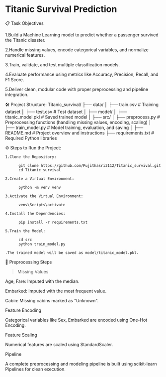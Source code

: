 # Titanic Survival Prediction

📋 Task Objectives

  1.Build a Machine Learning model to predict whether a passenger survived the Titanic disaster.
  
  2.Handle missing values, encode categorical variables, and normalize numerical features.
  
  3.Train, validate, and test multiple classification models.
  
  4.Evaluate performance using metrics like Accuracy, Precision, Recall, and F1 Score.
  
  5.Deliver clean, modular code with proper preprocessing and pipeline integration.

🛠️ Project Structure:
      Titanic_survival/
          ├── data/
          │   ├── train.csv         # Training dataset
          │   ├── test.csv          # Test dataset
          │
          ├── model/
          │   ├── titanic_model.pkl # Saved trained model
          │
          ├── src/
          │   ├── preprocess.py     # Preprocessing functions (handling missing values, encoding, scaling)
          │   ├── train_model.py    # Model training, evaluation, and saving
          │
          ├── README.md             # Project overview and instructions
          ├── requirements.txt      # Required Python libraries

⚙️ Steps to Run the Project:

    1.Clone the Repository:
    
          git clone https://github.com/Pujithasri3112/Titanic_survival.git
          cd Titanic_survival
    
    2.Create a Virtual Environment:
    
          python -m venv venv
    
    3.Activate the Virtual Environment:

          venv\Scripts\activate
    
    4.Install the Dependencies:
    
          pip install -r requirements.txt
    
    5.Train the Model:
    
          cd src
          python train_model.py
    
    .The trained model will be saved as model/titanic_model.pkl.

🧹 Preprocessing Steps

>Missing Values

Age, Fare: Imputed with the median.

Embarked: Imputed with the most frequent value.

Cabin: Missing cabins marked as "Unknown".

Feature Encoding

Categorical variables like Sex, Embarked are encoded using One-Hot Encoding.

Feature Scaling

Numerical features are scaled using StandardScaler.

Pipeline

A complete preprocessing and modeling pipeline is built using scikit-learn Pipelines for clean execution.


